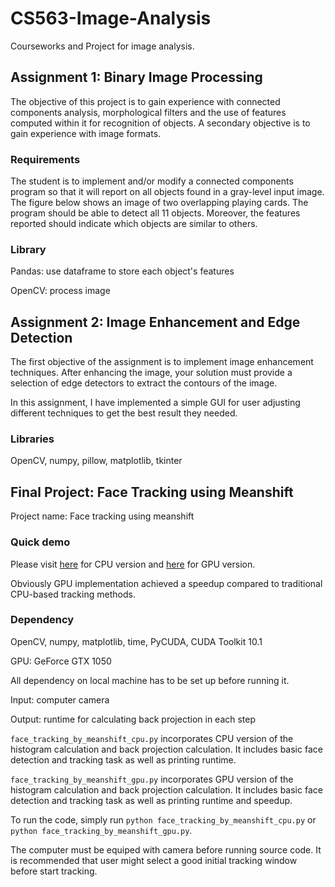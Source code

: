 # CS563-Image-Analysis
Courseworks and Project for image analysis.

## Assignment 1: Binary Image Processing

The objective of this project is to gain experience with connected components analysis, morphological filters and the use of features computed within it for recognition of objects. A secondary objective is to gain experience with image formats. 

### Requirements

The student is to implement and/or modify a connected components program so that it will report on all objects found in a gray-level input image. The figure below shows an image of two overlapping playing cards. The program should be able to detect all 11 objects. Moreover, the features reported should indicate which objects are similar to others.

### Library
Pandas: use dataframe to store each object's features

OpenCV: process image

## Assignment 2: Image Enhancement and Edge Detection

The first objective of the assignment is to implement image enhancement techniques. After enhancing the image, your solution must provide a selection of edge detectors to extract the contours of the image.

In this assignment, I have implemented a simple GUI for user adjusting different techniques to get the best result they needed.

### Libraries
OpenCV, numpy, pillow, matplotlib, tkinter


## Final Project: Face Tracking using Meanshift
Project name: Face tracking using meanshift

### Quick demo
Please visit [here](https://drive.google.com/file/d/13NmlB9p51czy72iKu2ggzDUmaqRnlIAm/view?usp=sharing) for CPU version and [here](https://drive.google.com/file/d/1i6L8PB3JzvICeJUm6hnmtzqDKfvhrMGl/view?usp=sharing) for GPU version.

Obviously GPU implementation achieved a speedup compared to traditional CPU-based tracking methods.  

### Dependency
OpenCV, numpy, matplotlib, time, PyCUDA, CUDA Toolkit 10.1

GPU: GeForce GTX 1050

All dependency on local machine has to be set up before running it.

Input: computer camera

Output: runtime for calculating back projection in each step

`face_tracking_by_meanshift_cpu.py` incorporates CPU version of the histogram calculation and back projection calculation.
It includes basic face detection and tracking task as well as printing runtime.

`face_tracking_by_meanshift_gpu.py` incorporates GPU version of the histogram calculation and back projection calculation.
It includes basic face detection and tracking task as well as printing runtime and speedup.

To run the code, simply run `python face_tracking_by_meanshift_cpu.py` or `python face_tracking_by_meanshift_gpu.py`.

The computer must be equiped with camera before running source code. It is recommended that user might select a good initial tracking window before start tracking.
